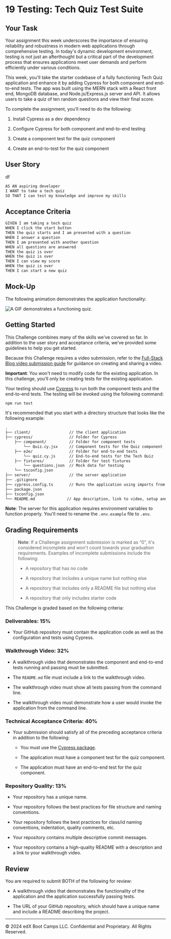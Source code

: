 # 19 Testing: Tech Quiz Test Suite

## Your Task

Your assignment this week underscores the importance of ensuring reliability and robustness in modern web applications through comprehensive testing. In today's dynamic development environment, testing is not just an afterthought but a critical part of the development process that ensures applications meet user demands and perform efficiently under various conditions.

This week, you'll take the starter codebase of a fully functioning Tech Quiz application and enhance it by adding Cypress for both component and end-to-end tests. The app was built using the MERN stack with a React front end, MongoDB database, and Node.js/Express.js server and API. It allows users to take a quiz of ten random questions and view their final score.

To complete the assignment, you’ll need to do the following:

1. Install Cypress as a dev dependency

2. Configure Cypress for both component and end-to-end testing

3. Create a component test for the quiz component

4. Create an end-to-test for the quiz component

## User Story
df
```md
AS AN aspiring developer
I WANT to take a tech quiz
SO THAT I can test my knowledge and improve my skills
```

## Acceptance Criteria

```md
GIVEN I am taking a tech quiz
WHEN I click the start button
THEN the quiz starts and I am presented with a question
WHEN I answer a question
THEN I am presented with another question
WHEN all questions are answered
THEN the quiz is over
WHEN the quiz is over
THEN I can view my score
WHEN the quiz is over
THEN I can start a new quiz
```

## Mock-Up

The following animation demonstrates the application functionality:

![A GIF demonstrates a functioning quiz.](./Assets/19-testing-homework-demo.gif)

## Getting Started

This Challenge combines many of the skills we've covered so far. In addition to the user story and acceptance criteria, we’ve provided some guidelines to help you get started.

Because this Challenge requires a video submission, refer to the [Full-Stack Blog video submission guide](https://coding-boot-camp.github.io/full-stack/computer-literacy/video-submission-guide) for guidance on creating and sharing a video.

**Important**: You won't need to modify code for the existing application. In this challenge, you'll only be creating tests for the existing application.

Your testing should use [Cypress](https://docs.cypress.io/guides/overview/why-cypress) to run both the component tests and the end-to-end tests. The testing will be invoked using the following command:

```bash
npm run test
```

It's recommended that you start with a directory structure that looks like the following example:

```md
.
├── client/                 // the client application
├── cypress/                // Folder for Cypress
    ├── component/          // Folder for component tests
        └── Quiz.cy.jsx     // Component tests for the Quiz component
    ├── e2e/                // Folder for end-to-end tests
        └── quiz.cy.js      // End-to-end tests for the Tech Quiz
    ├── fixtures/           // Folder for test fixtures
        └── questions.json  // Mock data for testing
    └── tsconfig.json
├── server/                 // the server application
├── .gitignore
├── cypress.config.ts       // Runs the application using imports from lib/
├── package.json
├── tsconfig.json
└── README.md              // App description, link to video, setup and usage instructions           
```

**Note**: The server for this application requires environment variables to function properly. You'll need to rename the `.env.example` file to `.env`.

## Grading Requirements

> **Note**: If a Challenge assignment submission is marked as “0”, it's considered incomplete and won't count towards your graduation requirements. Examples of incomplete submissions include the following:
>
> * A repository that has no code
>
> * A repository that includes a unique name but nothing else
>
> * A repository that includes only a README file but nothing else
>
> * A repository that only includes starter code

This Challenge is graded based on the following criteria:

### Deliverables: 15%

* Your GitHub repository must contain the application code as well as the configuration and tests using Cypress.

### Walkthrough Video: 32%

* A walkthrough video that demonstrates the component and end-to-end tests running and passing must be submitted.

* The `README.md` file must include a link to the walkthrough video.

* The walkthrough video must show all tests passing from the command line.

* The walkthrough video must demonstrate how a user would invoke the application from the command line.

### Technical Acceptance Criteria: 40%

* Your submission should satisfy all of the preceding acceptance criteria in addition to the following:

  * You must use the [Cypress package](https://www.npmjs.com/package/cypress).

  * The application must have a component test for the quiz component.

  * The application must have an end-to-end test for the quiz component.

### Repository Quality: 13%

* Your repository has a unique name.

* Your repository follows the best practices for file structure and naming conventions.

* Your repository follows the best practices for class/id naming conventions, indentation, quality comments, etc.

* Your repository contains multiple descriptive commit messages.

* Your repository contains a high-quality README with a description and a link to your walkthrough video.

## Review

You are required to submit BOTH of the following for review:

* A walkthrough video that demonstrates the functionality of the application and the application successfully passing tests.

* The URL of your GitHub repository, which should have a unique name and include a README describing the project.

---
© 2024 edX Boot Camps LLC. Confidential and Proprietary. All Rights Reserved.
